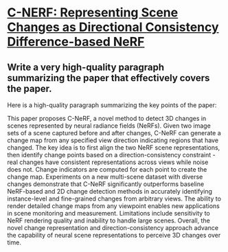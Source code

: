 # [C-NERF: Representing Scene Changes as Directional Consistency   Difference-based NeRF](https://arxiv.org/abs/2312.02751)

## Write a very high-quality paragraph summarizing the paper that effectively covers the paper.

 Here is a high-quality paragraph summarizing the key points of the paper:

This paper proposes C-NeRF, a novel method to detect 3D changes in scenes represented by neural radiance fields (NeRFs). Given two image sets of a scene captured before and after changes, C-NeRF can generate a change map from any specified view direction indicating regions that have changed. The key idea is to first align the two NeRF scene representations, then identify change points based on a direction-consistency constraint - real changes have consistent representations across views while noise does not. Change indicators are computed for each point to create the change map. Experiments on a new multi-scene dataset with diverse changes demonstrate that C-NeRF significantly outperforms baseline NeRF-based and 2D change detection methods in accurately identifying instance-level and fine-grained changes from arbitrary views. The ability to render detailed change maps from any viewpoint enables new applications in scene monitoring and measurement. Limitations include sensitivity to NeRF rendering quality and inability to handle large scenes. Overall, the novel change representation and direction-consistency approach advance the capability of neural scene representations to perceive 3D changes over time.
